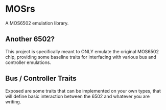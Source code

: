 # MOSrs

A MOS6502 emulation library.

## Another 6502?

This project is specifically meant to ONLY emulate the original MOS6502 chip, providing some baseline traits for interfacing with various bus and controller emulations.

## Bus / Controller Traits

Exposed are some traits that can be implemented on your own types, that will define basic interaction between the 6502 and whatever you are writing.
